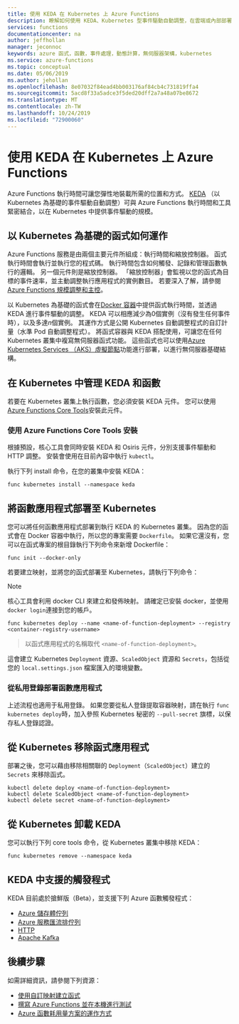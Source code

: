 ```yaml
---
title: 使用 KEDA 在 Kubernetes 上 Azure Functions
description: 瞭解如何使用 KEDA、Kubernetes 型事件驅動自動調整，在雲端或內部部署的 Kubernetes 中執行 Azure Functions。
services: functions
documentationcenter: na
author: jeffhollan
manager: jeconnoc
keywords: azure 函式，函數，事件處理，動態計算，無伺服器架構，kubernetes
ms.service: azure-functions
ms.topic: conceptual
ms.date: 05/06/2019
ms.author: jehollan
ms.openlocfilehash: 8e07032f84ead4bb003176af84cb4c731819ffa4
ms.sourcegitcommit: 5acd8f33a5adce3f5ded20dff2a7a48a07be8672
ms.translationtype: MT
ms.contentlocale: zh-TW
ms.lasthandoff: 10/24/2019
ms.locfileid: "72900060"
---
```

# <a name="azure-functions-on-kubernetes-with-keda"></a>使用 KEDA 在 Kubernetes 上 Azure Functions

Azure Functions 執行時間可讓您彈性地裝載所需的位置和方式。  [KEDA](https://github.com/kedacore/kore) （以 Kubernetes 為基礎的事件驅動自動調整）可與 Azure Functions 執行時間和工具緊密結合，以在 Kubernetes 中提供事件驅動的規模。

## <a name="how-kubernetes-based-functions-work"></a>以 Kubernetes 為基礎的函式如何運作

Azure Functions 服務是由兩個主要元件所組成：執行時間和縮放控制器。  函式執行時間會執行並執行您的程式碼。  執行時間包含如何觸發、記錄和管理函數執行的邏輯。  另一個元件則是縮放控制器。  「縮放控制器」會監視以您的函式為目標的事件速率，並主動調整執行應用程式的實例數目。  若要深入了解，請參閱 [Azure Functions 規模調整和主控](functions-scale.md)。

以 Kubernetes 為基礎的函式會在[Docker 容器](functions-create-function-linux-custom-image.md)中提供函式執行時間，並透過 KEDA 進行事件驅動的調整。  KEDA 可以相應減少為0個實例（沒有發生任何事件時），以及多達*n*個實例。 其運作方式是公開 Kubernetes 自動調整程式的自訂計量（水準 Pod 自動調整程式）。  將函式容器與 KEDA 搭配使用，可讓您在任何 Kubernetes 叢集中複寫無伺服器函式功能。  這些函式也可以使用[Azure Kubernetes Services （AKS）虛擬節點](../aks/virtual-nodes-cli.md)功能進行部署，以進行無伺服器基礎結構。

## <a name="managing-keda-and-functions-in-kubernetes"></a>在 Kubernetes 中管理 KEDA 和函數

若要在 Kubernetes 叢集上執行函數，您必須安裝 KEDA 元件。 您可以使用[Azure Functions Core Tools](functions-run-local.md)安裝此元件。

### <a name="installing-with-the-azure-functions-core-tools"></a>使用 Azure Functions Core Tools 安裝

根據預設，核心工具會同時安裝 KEDA 和 Osiris 元件，分別支援事件驅動和 HTTP 調整。  安裝會使用在目前內容中執行 `kubectl`。

執行下列 install 命令，在您的叢集中安裝 KEDA：

```cli
func kubernetes install --namespace keda
```

## <a name="deploying-a-function-app-to-kubernetes"></a>將函數應用程式部署至 Kubernetes

您可以將任何函數應用程式部署到執行 KEDA 的 Kubernetes 叢集。  因為您的函式會在 Docker 容器中執行，所以您的專案需要 `Dockerfile`。  如果它還沒有，您可以在函式專案的根目錄執行下列命令來新增 Dockerfile：

```cli
func init --docker-only
```

若要建立映射，並將您的函式部署至 Kubernetes，請執行下列命令：

> [!NOTE]
> 核心工具會利用 docker CLI 來建立和發佈映射。 請確定已安裝 docker，並使用 `docker login`連接到您的帳戶。

```cli
func kubernetes deploy --name <name-of-function-deployment> --registry <container-registry-username>
```

> 以函式應用程式的名稱取代 `<name-of-function-deployment>`。

這會建立 Kubernetes `Deployment` 資源、`ScaledObject` 資源和 `Secrets`，包括從您的 `local.settings.json` 檔案匯入的環境變數。

### <a name="deploying-a-function-app-from-a-private-registry"></a>從私用登錄部署函數應用程式

上述流程也適用于私用登錄。  如果您要從私人登錄提取容器映射，請在執行 `func kubernetes deploy`時，加入參照 Kubernetes 秘密的 `--pull-secret` 旗標，以保存私人登錄認證。

## <a name="removing-a-function-app-from-kubernetes"></a>從 Kubernetes 移除函式應用程式

部署之後，您可以藉由移除相關聯的 `Deployment`（`ScaledObject`）建立的 `Secrets` 來移除函式。

```cli
kubectl delete deploy <name-of-function-deployment>
kubectl delete ScaledObject <name-of-function-deployment>
kubectl delete secret <name-of-function-deployment>
```

## <a name="uninstalling-keda-from-kubernetes"></a>從 Kubernetes 卸載 KEDA

您可以執行下列 core tools 命令，從 Kubernetes 叢集中移除 KEDA：

```cli
func kubernetes remove --namespace keda
```

## <a name="supported-triggers-in-keda"></a>KEDA 中支援的觸發程式

KEDA 目前處於搶鮮版（Beta），並支援下列 Azure 函數觸發程式：

* [Azure 儲存體佇列](functions-bindings-storage-queue.md)
* [Azure 服務匯流排佇列](functions-bindings-service-bus.md)
* [HTTP](functions-bindings-http-webhook.md)
* [Apache Kafka](https://github.com/azure/azure-functions-kafka-extension)

## <a name="next-steps"></a>後續步驟
如需詳細資訊，請參閱下列資源：

* [使用自訂映射建立函式](functions-create-function-linux-custom-image.md)
* [撰寫 Azure Functions 並在本機進行測試](functions-develop-local.md)
* [Azure 函數耗用量方案的運作方式](functions-scale.md)
